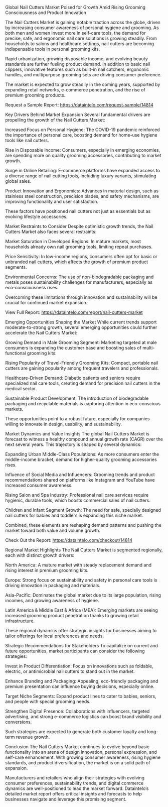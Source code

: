 Global Nail Cutters Market Poised for Growth Amid Rising Grooming Consciousness and Product Innovation

The Nail Cutters Market is gaining notable traction across the globe, driven by increasing consumer awareness of personal hygiene and grooming. As both men and women invest more in self-care tools, the demand for precise, safe, and ergonomic nail care solutions is growing steadily. From households to salons and healthcare settings, nail cutters are becoming indispensable tools in personal grooming kits.

Rapid urbanization, growing disposable income, and evolving beauty standards are further fueling product demand. In addition to basic nail clippers, innovative features such as built-in nail catchers, ergonomic handles, and multipurpose grooming sets are driving consumer preference.

The market is expected to grow steadily in the coming years, supported by expanding retail networks, e-commerce penetration, and the rise of premium grooming products.

Request a Sample Report:
https://dataintelo.com/request-sample/14814

Key Drivers Behind Market Expansion
Several fundamental drivers are propelling the growth of the Nail Cutters Market:

Increased Focus on Personal Hygiene:
The COVID-19 pandemic reinforced the importance of personal care, boosting demand for home-use hygiene tools like nail cutters.

Rise in Disposable Income:
Consumers, especially in emerging economies, are spending more on quality grooming accessories, contributing to market growth.

Surge in Online Retailing:
E-commerce platforms have expanded access to a diverse range of nail cutting tools, including luxury variants, stimulating global sales.

Product Innovation and Ergonomics:
Advances in material design, such as stainless steel construction, precision blades, and safety mechanisms, are improving functionality and user satisfaction.

These factors have positioned nail cutters not just as essentials but as evolving lifestyle accessories.

Market Restraints to Consider
Despite optimistic growth trends, the Nail Cutters Market also faces several restraints:

Market Saturation in Developed Regions:
In mature markets, most households already own nail grooming tools, limiting repeat purchases.

Price Sensitivity:
In low-income regions, consumers often opt for basic or unbranded nail cutters, which affects the growth of premium product segments.

Environmental Concerns:
The use of non-biodegradable packaging and metals poses sustainability challenges for manufacturers, especially as eco-consciousness rises.

Overcoming these limitations through innovation and sustainability will be crucial for continued market expansion.

View Full Report:
https://dataintelo.com/report/nail-cutters-market

Emerging Opportunities Shaping the Market
While current trends support moderate-to-strong growth, several emerging opportunities could further accelerate the Nail Cutters Market:

Growing Demand in Male Grooming Segment:
Marketing targeted at male consumers is expanding the customer base and boosting sales of multi-functional grooming kits.

Rising Popularity of Travel-Friendly Grooming Kits:
Compact, portable nail cutters are gaining popularity among frequent travelers and professionals.

Healthcare-Driven Demand:
Diabetic patients and seniors require specialized nail care tools, creating demand for precision nail cutters in the medical sector.

Sustainable Product Development:
The introduction of biodegradable packaging and recyclable materials is capturing attention in eco-conscious markets.

These opportunities point to a robust future, especially for companies willing to innovate in design, usability, and sustainability.

Market Dynamics and Value Insights
The global Nail Cutters Market is forecast to witness a healthy compound annual growth rate (CAGR) over the next several years. This trajectory is shaped by several dynamics:

Expanding Urban Middle-Class Populations:
As more consumers enter the middle-income bracket, demand for higher-quality grooming accessories rises.

Influence of Social Media and Influencers:
Grooming trends and product recommendations shared on platforms like Instagram and YouTube have increased consumer awareness.

Rising Salon and Spa Industry:
Professional nail care services require hygienic, durable tools, which boosts commercial sales of nail cutters.

Children and Infant Segment Growth:
The need for safe, specially designed nail cutters for babies and toddlers is expanding this niche market.

Combined, these elements are reshaping demand patterns and pushing the market toward both value and volume growth.

Check Out the Report:
https://dataintelo.com/checkout/14814

Regional Market Highlights
The Nail Cutters Market is segmented regionally, each with distinct growth drivers:

North America:
A mature market with steady replacement demand and rising interest in premium grooming kits.

Europe:
Strong focus on sustainability and safety in personal care tools is driving innovation in packaging and materials.

Asia-Pacific:
Dominates the global market due to its large population, rising incomes, and growing awareness of hygiene.

Latin America & Middle East & Africa (MEA):
Emerging markets are seeing increased grooming product penetration thanks to growing retail infrastructure.

These regional dynamics offer strategic insights for businesses aiming to tailor offerings for local preferences and needs.

Strategic Recommendations for Stakeholders
To capitalize on current and future opportunities, market participants can consider the following strategies:

Invest in Product Differentiation:
Focus on innovations such as foldable, electric, or antimicrobial nail cutters to stand out in the market.

Enhance Branding and Packaging:
Appealing, eco-friendly packaging and premium presentation can influence buying decisions, especially online.

Target Niche Segments:
Expand product lines to cater to babies, seniors, and people with special grooming needs.

Strengthen Digital Presence:
Collaborations with influencers, targeted advertising, and strong e-commerce logistics can boost brand visibility and conversions.

Such strategies are expected to generate both customer loyalty and long-term revenue growth.

Conclusion
The Nail Cutters Market continues to evolve beyond basic functionality into an arena of design innovation, personal expression, and self-care enhancement. With growing consumer awareness, rising hygiene standards, and product diversification, the market is on a solid path of expansion.

Manufacturers and retailers who align their strategies with evolving consumer preferences, sustainability trends, and digital commerce dynamics are well-positioned to lead the market forward. Dataintelo’s detailed market report offers critical insights and forecasts to help businesses navigate and leverage this promising segment.

